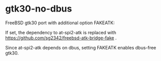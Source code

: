 gtk30-no-dbus
=============

FreeBSD gtk30 port with additional option FAKEATK:

If set, the dependency to at-spi2-atk is replaced with
https://github.com/sg2342/freebsd-atk-bridge-fake .

Since at-spi2-atk depends on dbus, setting FAKEATK enables
dbus-free gtk30.
